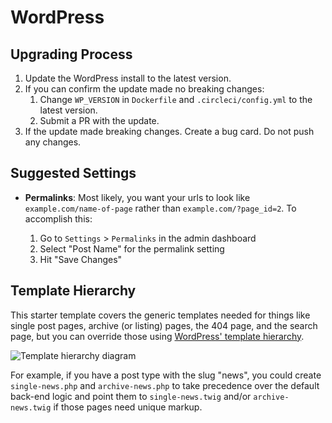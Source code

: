 # WordPress

## Upgrading Process

1. Update the WordPress install to the latest version.
1. If you can confirm the update made no breaking changes:
   1. Change `WP_VERSION` in `Dockerfile` and `.circleci/config.yml` to the latest version.
   1. Submit a PR with the update.
1. If the update made breaking changes. Create a bug card. Do not push any changes.

## Suggested Settings

- **Permalinks**: Most likely, you want your urls to look like `example.com/name-of-page` rather than `example.com/?page_id=2`. To accomplish this:

  1. Go to `Settings` > `Permalinks` in the admin dashboard
  1. Select "Post Name" for the permalink setting
  1. Hit "Save Changes"

## Template Hierarchy

This starter template covers the generic templates needed for things like single post pages, archive (or listing) pages, the 404 page, and the search page, but you can override those using [WordPress' template hierarchy](https://developer.wordpress.org/themes/basics/template-hierarchy/).

![Template hierarchy diagram](https://developer.wordpress.org/files/2014/10/Screenshot-2019-01-23-00.20.04.png)

For example, if you have a post type with the slug "news", you could create `single-news.php` and `archive-news.php` to take precedence over the default back-end logic and point them to `single-news.twig` and/or `archive-news.twig` if those pages need unique markup.
